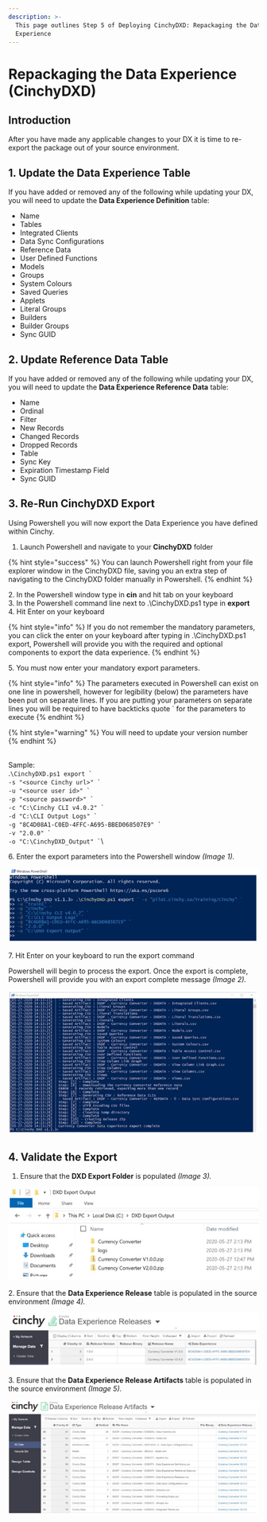 ```yaml
---
description: >-
  This page outlines Step 5 of Deploying CinchyDXD: Repackaging the Data
  Experience
---
```


# Repackaging the Data Experience (CinchyDXD)

## Introduction

After you have made any applicable changes to your DX it is time to re-export the package out of your source environment.&#x20;

## 1. Update the Data Experience Table

If you have added or removed any of the following while updating your DX, you will need to update the **Data Experience Definition** table:

* Name
* Tables
* Integrated Clients
* Data Sync Configurations
* Reference Data
* User Defined Functions
* Models
* Groups
* System Colours
* Saved Queries
* Applets
* Literal Groups
* Builders
* Builder Groups
* Sync GUID

## 2. Update Reference Data Table

If you have added or removed any of the following while updating your DX, you will need to update the **Data Experience Reference Data** table:

* Name
* Ordinal
* Filter
* New Records
* Changed Records
* Dropped Records
* Table
* Sync Key
* Expiration Timestamp Field
* Sync GUID

## 3. Re-Run CinchyDXD Export

Using Powershell you will now export the Data Experience you have defined within Cinchy.

1. Launch Powershell and navigate to your **CinchyDXD** folder

{% hint style="success" %}
You can launch Powershell right from your file explorer window in the CinchyDXD file, saving you an extra step of navigating to the CinchyDXD folder manually in Powershell.
{% endhint %}

2\. In the Powershell window type in **cin** and hit tab on your keyboard\
3\. In the Powershell command line next to .\CinchyDXD.ps1 type in **export**\
4\. Hit Enter on your keyboard

{% hint style="info" %}
If you do not remember the mandatory parameters, you can click the enter on your keyboard after typing in .\CinchyDXD.ps1 export, Powershell will provide you with the required and optional components to export the data experience.
{% endhint %}

5\. You must now enter your mandatory export parameters.

{% hint style="info" %}
The parameters executed in Powershell can exist on one line in powershell, however for legibility (below) the parameters have been put on separate lines.  If you are putting your parameters on separate lines you will be required to have backticks quote \`  for the parameters to execute
{% endhint %}

{% hint style="warning" %}
You will need to update your version number
{% endhint %}

\
Sample:\
.`` \CinchyDXD.ps1 export ` ``\
`` -s "<source Cinchy url>" ` ``\
`` -u "<source user id>" ` ``\
`` -p "<source password>" ` ``\
`` -c "C:\Cinchy CLI v4.0.2" ` ``\
`` -d "C:\CLI Output Logs" ` ``\
`` -g "8C4D08A1-C0ED-4FFC-A695-BBED068507E9" ` ``\
`` -v "2.0.0" ` ``\
`` -o "C:\CinchyDXD_Output" ` ``\


6\. Enter the export parameters into the Powershell window _(Image 1)._

![Image 1: Step 6](<../../../.gitbook/assets/image (534).png>)

7\. Hit Enter on your keyboard to run the export command

Powershell will begin to process the export. Once the export is complete, Powershell will provide you with an export complete message _(Image 2)._

![Image 2: Step 7](<../../../.gitbook/assets/image (486).png>)

## 4. Validate the Export

1. Ensure that the **DXD Export Folder** is populated _(Image 3)._

![Image 3: Step 1](<../../../.gitbook/assets/image (209).png>)

2\. Ensure that the **Data Experience Release** table is populated in the source environment _(Image 4)._

![Image 4: Step 2](<../../../.gitbook/assets/image (280).png>)

3\. Ensure that the **Data Experience Release Artifacts** table is populated in the source environment _(Image 5)._

![Image 5: Step 3](<../../../.gitbook/assets/image (622).png>)
